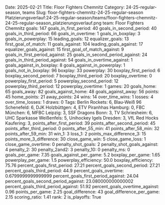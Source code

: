 Date: 2025-02-21
Title: Floor Fighters Chemnitz
Category: 24-25-regular-season, teams
Slug: floor-fighters-chemnitz-24-25-regular-season
Platzierungsverlauf:24-25-regular-season/teams/floor-fighters-chemnitz-24-25-regular-season_platzierungsverlauf.png
team: Floor Fighters Chemnitz
goals: 147
goals_in_first_period: 40
goals_in_second_period: 40
goals_in_third_period: 66
goals_in_overtime: 1
goals_in_boxplay: 3
goals_in_powerplay: 15
leading_goals: 12
equalizer_goals: 13
first_goal_of_match: 11
goals_against: 104
leading_goals_against: 17
equalizer_goals_against: 15
first_goal_of_match_against: 9
goals_in_first_period_against: 25
goals_in_second_period_against: 24
goals_in_third_period_against: 54
goals_in_overtime_against: 1
goals_against_in_boxplay: 8
goals_against_in_powerplay: 1
goals_not_in_boxplay: 96
boxplay: 33
powerplay: 30
boxplay_first_period: 6
boxplay_second_period: 7
boxplay_third_period: 20
boxplay_overtime: 0
powerplay_first_period: 5
powerplay_second_period: 12
powerplay_third_period: 12
powerplay_overtime: 1
games: 20
goals_home: 65
goals_away: 82
goals_against_home: 48
goals_against_away: 56
points: 45
home_points: 21
away_points: 24
wins: 14
over_time_wins: 1
losses: 4
over_time_losses: 1
draws: 0
Tags:  Berlin Rockets: 6,  Blau-Weiß 96 Schenefeld: 6,  DJK Holzbüttgen: 4,  ETV Piranhhas Hamburg: 0,  FBC München: 6,  MFBC Leipzig: 3,  SSF Dragons Bonn: 3,  TV Schriesheim: 6,  UHC Sparkasse Weißenfels: 5,  Unihockey Igels Dresden: 3,  VfL Red Hocks Kaufering: 3,
points_after_first_period: 39
points_after_second_period: 45
points_after_third_period: 0
points_after_55_min: 41
points_after_58_min: 32
points_after_59_min: 31
win_1: 3
loss_1: 2
points_max_difference_3: 15
points_more_3_difference: 30
close_game_win: 5
close_game_loss: 1
close_game_overtime: 0
penalty_shot_goals: 2
penalty_shot_goals_against: 4
penalty_2: 30
penalty_2and2: 3
penalty_10: 0
penalty_ms: 0
goals_per_game: 7.35
goals_against_per_game: 5.2
boxplay_per_game: 1.65
powerplay_per_game: 1.5
powerplay_efficiency: 50.0
boxplay_efficiency: 75.76
percent_goals_first_period: 27.21
percent_goals_second_period: 27.21
percent_goals_third_period: 44.9
percent_goals_overtime: 0.6799999999999999
percent_goals_first_period_against: 24.04
percent_goals_second_period_against: 23.080000000000002
percent_goals_third_period_against: 51.92
percent_goals_overtime_against: 0.96
points_per_game: 2.25
goal_difference: 43
goal_difference_per_game: 2.15
scoring_ratio: 1.41
rank: 2
is_playoffs: True
